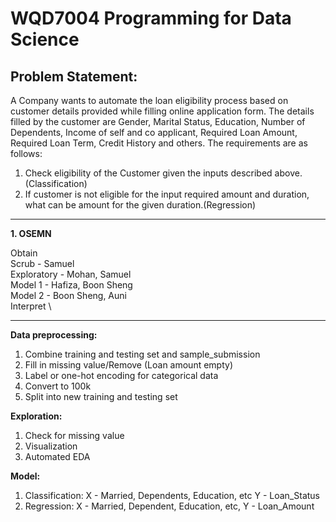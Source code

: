 # WQD7004 Programming for Data Science

## Problem Statement: 

A Company wants to automate the loan eligibility process based on customer details provided while filling online application form. The details filled by the customer are Gender, Marital Status, Education, Number of Dependents, Income of self and co applicant, Required Loan Amount, Required Loan Term, Credit History and others. The requirements are as follows:

1. Check eligibility of the Customer given the inputs described above.(Classification)
2. If customer is not eligible for the input required amount and duration, what can be amount for the given duration.(Regression)

---

**1. OSEMN**

Obtain\
Scrub - Samuel \
Exploratory - Mohan, Samuel \
Model 1 - Hafiza, Boon Sheng \
Model 2 - Boon Sheng, Auni \
Interpret \

---

**Data preprocessing:**
1. Combine training and testing set and sample_submission
2. Fill in missing value/Remove (Loan amount empty)
3. Label or one-hot encoding for categorical data
4. Convert to 100k
5. Split into new training and testing set

**Exploration:**
1. Check for missing value
2. Visualization
3. Automated EDA

**Model:**
1. Classification: X - Married, Dependents, Education, etc Y - Loan_Status
2. Regression: X - Married, Dependent, Education, etc, Y - Loan_Amount
